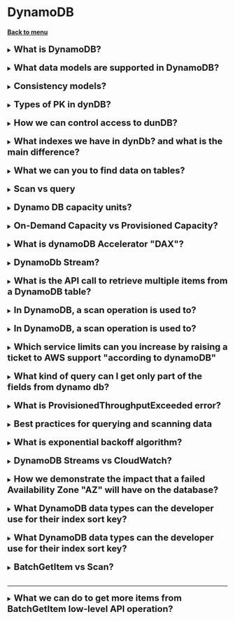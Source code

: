 <h1>DynamoDB</h1> 
<h4> 

[Back to menu](..%2F..%2FMenu.md)

</h4>

[//]: # (What is DynamoDB?)

<details>
    <summary>
        <b><big><big>
            What is DynamoDB?
        </big></big></b>
    </summary>

DynamoDB is a low latency NoSQL database

</details>
<br>

[//]: # (What data models are supported in DynamoDB?)

<details>
    <summary>
        <b><big><big>
            What data models are supported in DynamoDB?
        </big></big></b>
    </summary>

- document
- key-value data model
- JSON
- HTML
- XML

</details>
<br>

[//]: # (Consistency models?)

<details>
    <summary>
        <b><big><big>
            Consistency models?
        </big></big></b>
    </summary>

- Eventually consistent
- Strongly consistent
- DynamoDB consistent

</details>
<br>

[//]: # (Types of PK in dynDB?)

<details>
    <summary>
        <b><big><big>
            Types of PK in dynDB?
        </big></big></b>
    </summary>

- Partition Key (Ключ на поле)
- Composite key (partition key + sort key)

</details>
<br>

[//]: # (How we can control access to dunDB?)

<details>
    <summary>
        <b><big><big>
            How we can control access to dunDB?
        </big></big></b>
    </summary>

- IAM condition parameter
- dynamodb:LeadingKeys (allow user to access only the items 
where the partition key value matches their id)

</details>
<br>

[//]: # (What is flexible querying?)

<details>
    <summary>
        <b><big><big>
            What indexes we have in dynDb? and what is the main difference?
        </big></big></b>
    </summary>

Local Secondary Index
    - must be created when you create table
    - same PK and different sort key to your table

Global Secondary Index
    - can be created any time
    - different PK and different sort key to your table

</details>
<br>

[//]: # (What we can you to find data on tables?)

<details>
    <summary>
        <b><big><big>
            What we can you to find data on tables?
        </big></big></b>
    </summary>

- Use query expression (default)
- Use AWS scan (Scan will form a query for you)

</details>
<br>

[//]: # (Scan vs query?)

<details>
    <summary>
        <b><big><big>
            Scan vs query
        </big></big></b>
    </summary>

A Query request is generally more efficient than a Scan operation. 
Eventual consistency reads use up fewer read capacity 
units than strongly consistent reads.

</details>
<br>

[//]: # (Dynamo DB capacity units?)

<details>
    <summary>
        <b><big><big>
            Dynamo DB capacity units?
        </big></big></b>
    </summary>

Dynamo DB capacity units.
Each capacity gives you opportunity to read or write KB transactions per second

- Write Capacity Units (1 x 1KB write per second)
- Strongly Consistent Reads (1 x 4KB write per second)
- Eventually Consistent Reads (2 x 4KB write per second)

How we can calculate needed units 
Example: 
- you need read 80 items per second
- each item size 3KB
- you are using Strongly Consistent Reads

Calculation: 
- size of each item / size of unit capacity (3/4KB = 0.75)
- round this up to nearest whole value (1)
- multiply by number of read per second (80 read capacity units required)

</details>
<br>

[//]: # (On-Demand Capacity vs Prosivioned Capacity?)

<details>
    <summary>
        <b><big><big>
            On-Demand Capacity vs Provisioned Capacity?
        </big></big></b>
    </summary>

On-Demand Capacity
- For unknown workloads
- For unpredictable application traffic
- For spiky, short-lived peaks
- a pay-per-use model
- it might be difficult to predict cost

Provisioned Capacity
- Read and write capacity req can be predicted
- Predictable application traffic
- Application traffic is consistent or increases gradually
- you have more control over the cost

</details>
<br>

[//]: # (What is dynamoDB Accelerator "DAX"?)

<details>
    <summary>
        <b><big><big>
            What is dynamoDB Accelerator "DAX"?
        </big></big></b>
    </summary>

Простыми словами это прослойка которая кеширует часть запросов
И любой API Call идет сначала в DAX и ищет значение в кэше и возвращает

- In-memmory cash for DB
- Improves Responce
- Write operations 
(data is written to rhe cache and the backend store at the same time)
- API call can be pointed at DAX cluster
- Not suitable for read operation applications

</details>
<br>

[//]: # (DynamoDb Stream?)

<details>
    <summary>
        <b><big><big>
            DynamoDb Stream?
        </big></big></b>
    </summary>

- Time ordered Sequence of item (insert, update, delete)
- Logs (encrypted at rest for 24 hours)
- Dedicated Endpoint (access using this endpoint)
- images (before and after images can be captured)

Use cases:
- audit or archive transactions
- trigger an event based transaction
- replicate data across multiple tables

</details>
<br>

[//]: # (What is the API call to retrieve multiple items from a DynamoDB table?)

<details>
    <summary>
        <b><big><big>
            What is the API call to retrieve multiple items from a DynamoDB table?
        </big></big></b>
    </summary>

The BatchGetItem operation returns the attributes of one or
more items from one or more tables

</details>
<br>

[//]: # (In DynamoDB, a scan operation is used to:)

<details>
    <summary>
        <b><big><big>
            In DynamoDB, a scan operation is used to?
        </big></big></b>
    </summary>

A Scan operation in Amazon DynamoDB reads every item in a table 
or a secondary index. 
By default, a Scan operation returns all the data attributes 
for every item in the table or index. 
You can use the ProjectionExpression parameter so that 
Scan only returns some of the attributes, rather than all of them.

</details>
<br>

[//]: # (In DynamoDB, a scan operation is used to:)

<details>
    <summary>
        <b><big><big>
            In DynamoDB, a scan operation is used to?
        </big></big></b>
    </summary>

A Scan operation in Amazon DynamoDB reads every item in a table
or a secondary index.
By default, a Scan operation returns all the data attributes
for every item in the table or index.
You can use the ProjectionExpression parameter so that
Scan only returns some of the attributes, rather than all of them.

</details>
<br>

[//]: # (Which service limits can you increase by raising a ticket to AWS support "according to dynamoDB")

<details>
    <summary>
        <b><big><big>
            Which service limits can you increase by raising a ticket to AWS support "according to dynamoDB"
        </big></big></b>
    </summary>

- Read/write capacity mode and throughput
- Reserved Capacity
- Secondary indexes
- DynamoDB transactions
- DynamoDB Streams
- DynamoDB Accelerator (DAX)

</details>
<br>

[//]: # (What kind of query can I get only part of the fields from dynamo db?)

<details>
    <summary>
        <b><big><big>
            What kind of query can I get only part of the fields from dynamo db?
        </big></big></b>
    </summary>

To get only some attributes rather than all, use a **projection expression**.

Because, when using a query or scan, DynamoDB returns all attributes
of an element by default.

</details>
<br>

[//]: # (What is ProvisionedThroughputExceeded error?)

<details>
    <summary>
        <b><big><big>
            What is ProvisionedThroughputExceeded error?
        </big></big></b>
    </summary>

ProvisionedThroughputExceeded means that your request rate is too high.

Reduce the frequency of requests using Error Retries and Exponential Backoff.

</details>
<br>

[//]: # (Best practices for querying and scanning data)

<details>
    <summary>
        <b><big><big>
            Best practices for querying and scanning data
        </big></big></b>
    </summary>

- Reduce page size
(Because a Scan operation reads an entire page (by default, 1 MB),
you can reduce the impact of the scan operation by setting a smaller page size.
The Scan operation provides a Limit parameter that you can use to 
set the page size for your request.)
- Isolate scan operations
- Use parallel scans

</details>
<br>

[//]: # (What is exponential backoff algorithm?)

<details>
    <summary>
        <b><big><big>
            What is exponential backoff algorithm?
        </big></big></b>
    </summary>

![img](https://docs.aws.amazon.com/images/prescriptive-guidance/latest/cloud-design-patterns/images/retry-backoff-2.png)

</details>
<br>

[//]: # (DynamoDB Streams vs CloudWatch?)

<details>
    <summary>
        <b><big><big>
            DynamoDB Streams vs CloudWatch?
        </big></big></b>
    </summary>

CloudWatch is used to monitor performance metrics 
and collect logs in your AWS environment.

DynamoDB Streams captures a time-ordered sequence of 
modifications that are made to items in a DynamoDB table. 
**It stores the information for a maximum of 24 hours**.

</details>
<br>

[//]: # (How we demonstrate the impact that a failed Availability Zone "AZ" will have on the database?)

<details>
    <summary>
        <b><big><big>
            How we demonstrate the impact that a failed Availability Zone "AZ" will have on the database?
        </big></big></b>
    </summary>

Simulate an AZ failure by performing a reboot 
with forced failover on the RDS instance.

</details>
<br>

[//]: # (What DynamoDB data types can the developer use for their index sort key?)

<details>
    <summary>
        <b><big><big>
            What DynamoDB data types can the developer use for their index sort key?
        </big></big></b>
    </summary>

- Number
- Binary
- String

</details>
<br>

[//]: # (What is UnprocessedKeys value that returned from DynamoDB BatchGetItem?)

<details>
    <summary>
        <b><big><big>
            What DynamoDB data types can the developer use for their index sort key?
        </big></big></b>
    </summary>

If a partial result is returned, the operation returns a value for UnprocessedKeys.
You can use this value to retry the operation starting with the next item to get.

**BUT!**

If you request more than 100 items, 
BatchGetItem returns a ValidationException with the message 
"Too many items requested for the BatchGetItem call."

</details>
<br>

[//]: # (BatchGetItem vs Scan?)

<details>
    <summary>
        <b><big><big>
            BatchGetItem vs Scan?
        </big></big></b>
    </summary>

**BatchGetItem**: This operation is used when you know the primary keys 
(partition key and sort key, if applicable) for the items you want to retrieve. 
It’s a convenient way of retrieving multiple items at once, 
and it’s more efficient in terms of network traffic savings. 
However, if you only have partial information about an item,
you can’t use BatchGetItem

**Scan:** This operation examines every item in the table. 
If you need to retrieve items but you only have partial information about them, 
you would need to use Scan or Query. 
However, performing scans is generally discouraged, 
especially when working with large volumes of data. 
If you know the primary key of the items you’re interested in, 
it’s recommended to use BatchGetItems over doing a scan.

</details>
<br>

---

[//]: # (What we can do to get more items from BatchGetItem low-level API operation?)

<details>
    <summary>
        <b><big><big>
            What we can do to get more items from BatchGetItem low-level API operation?
        </big></big></b>
    </summary>

We have 2 possible options:

1. Set retry of the batch operation with exponential backoff and randomized delay
2. Increase the provisioned read capacity of the DynamoDB tables 
that the operation accesses

or

1. Update the application to use an AWS software development kit
(AWS SDK) to make the requests.

</details>
<br>
